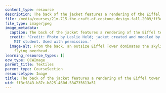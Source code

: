 ```yaml
---
content_type: resource
description: The back of the jacket features a rendering of the Eiffel tower.
file: /media/courses/21m-715-the-craft-of-costume-design-fall-2009/ff3cf843b87cb825460d584735613a51_IMG_0565.jpg
file_type: image/jpeg
image_metadata:
  caption: The back of the jacket features a rendering of the Eiffel tower.
  credit: 'Credit: Photo by Leslie Held; jacket created and modeled by an anonymous
    MIT student. Used with permission.'
  image-alt: From the back, an outsize Eiffel Tower dominates the skyline, with birds
    flying overhead.
learning_resource_types: []
ocw_type: OCWImage
parent_title: Textiles
parent_type: CourseSection
resourcetype: Image
title: The back of the jacket features a rendering of the Eiffel tower
uid: ff3cf843-b87c-b825-460d-584735613a51
---
```

